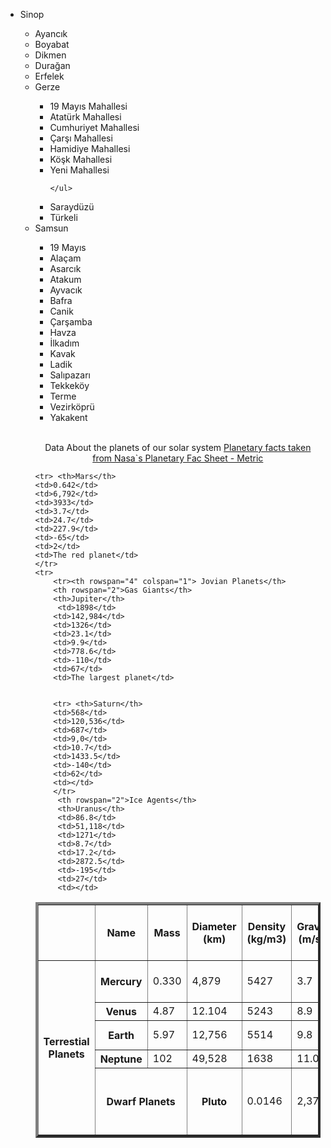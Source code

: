 <!DOCTYPE html>
<html lang="en">
<head>
    <meta charset="UTF-8">
    <meta name="viewport" content="width=device-width, initial-scale=1.0">
    <title>Document</title>
</head>
<body>
<ul>
<li>Sinop</li>
 <ul> <li>Ayancık</li>
 <li>Boyabat</li>
 <li>Dikmen</li>
 <li>Durağan</li>
 <li>Erfelek</li>
 <li>Gerze</li>
<ul> <li>19 Mayıs Mahallesi</li>
     <Li>Atatürk Mahallesi</Li>
     <li>Cumhuriyet Mahallesi</li>
     <li>Çarşı Mahallesi</li>
     <li>Hamidiye Mahallesi</li>
     <li>Köşk Mahallesi</li>
     <li>Yeni Mahallesi</li>

    </ul>
<li>Saraydüzü</li>
<li>Türkeli</li>
</ul>
<li>Samsun</li>
<ul>
<li>19 Mayıs</li>
<li>Alaçam</li>
<li>Asarcık</li>
<li>Atakum</li>
<li>Ayvacık</li>
<li>Bafra</li>
<Li>Canik</Li>
<li>Çarşamba</li>
<li>Havza</li>
<li>İlkadım</li>
<li>Kavak</li>
<li>Ladik</li>
<li>Salıpazarı</li>
<li>Tekkeköy</li>
<li>Terme</li>
<li>Vezirköprü</li>
<li>Yakakent</li>
</ul>
<br>
<P><Center>Data About the planets of our solar system <a href="">Planetary facts taken from Nasa`s Planetary Fac Sheet - Metric</a></Center></P>
<table border="4">
    <tr>
        <td rowspan="1" colspan="2"></td>
    <th>Name</th>
<th colspan="1">Mass</th>
<th>Diameter (km)</th>
<th>Density (kg/m3)</th>
<th>Gravity (m/s2)</th>
<th>Lenght of day(hours)</th>
<th>Distance from sun (106km)</th>
<th>Mean Temperature (*C)</th>
<th>Number of Moons</th>
<th>Notes</th>
<tr>
    <th rowspan="5" colspan="2">Terrestial Planets</th>
    <th>Mercury</th>
        <td>0.330</td>
     <td>4,879</td>
     <td>5427</td>
     <td>3.7</td>
     <td>4222.6</td>
     <td>57.9</td>
     <td>167</td>
     <td>0</td>
     <td>Closest To the sun</td>
    <tr> 
    <th>Venus</th>
    <td>4.87</td> 
    <td>12.104</td>
    <td>5243</td>
    <td>8.9</td>
    <td>2802.0</td>
    <td>108.2</td>
    <td>464</td>
    <td>0</td>
    <td></td>
</tr>
    <tr> <th>Earth</th>
    <td>5.97</td>
    <td>12,756</td>
    <td>5514</td>
    <td>9.8</td>
    <td>24.0 </td>
    <td>159.6</td>
    <td>15</td>
    <td>1</td>
    <td>Our World</td>
</tr>
    
    <tr> <th>Mars</th>
    <td>0.642</td>
    <td>6,792</td>
    <td>3933</td>
    <td>3.7</td>
    <td>24.7</td>
    <td>227.9</td>
    <td>-65</td>
    <td>2</td>
    <td>The red planet</td>
    </tr>
    <tr> 
        <tr><th rowspan="4" colspan="1"> Jovian Planets</th>
        <th rowspan="2">Gas Giants</th>
        <th>Jupiter</th>
         <td>1898</td>
        <td>142,984</td>
        <td>1326</td>
        <td>23.1</td>
        <td>9.9</td>
        <td>778.6</td>
        <td>-110</td>
        <td>67</td>
        <td>The largest planet</td>
        

        <tr> <th>Saturn</th>
        <td>568</td>
        <td>120,536</td>
        <td>687</td>
        <td>9,0</td>
        <td>10.7</td>
        <td>1433.5</td>
        <td>-140</td>
        <td>62</td>
        <td></td>
        </tr>
         <th rowspan="2">Ice Agents</th>    
         <th>Uranus</th>
         <td>86.8</td>
         <td>51,118</td>
         <td>1271</td>
         <td>8.7</td>
         <td>17.2</td>
         <td>2872.5</td>
         <td>-195</td>
         <td>27</td>
         <td></td>
</tr>
<tr>
    <th>Neptune</th>
    <td>102</td>
    <td>49,528</td>
    <td>1638</td>
    <td>11.0</td>
    <td>16.1</td>
    <td>4495.1</td>
    <td>-200</td>
    <td>14</td>
    <td></td>
</tr>

<tr>
    <th colspan="2">Dwarf Planets</th>
    <th>Pluto</th>
    <td>0.0146</td>
    <td>2,370</td>
    <td>2095</td>
    <td>0.7</td>
    <td>153.3</td>
    <td>5906.4</td>
    <td>-225</td>
    <td>5</td>
<td>Declassified as a planet in 2006, but this remains controversial</td>
</tr>





</body>
</html>
